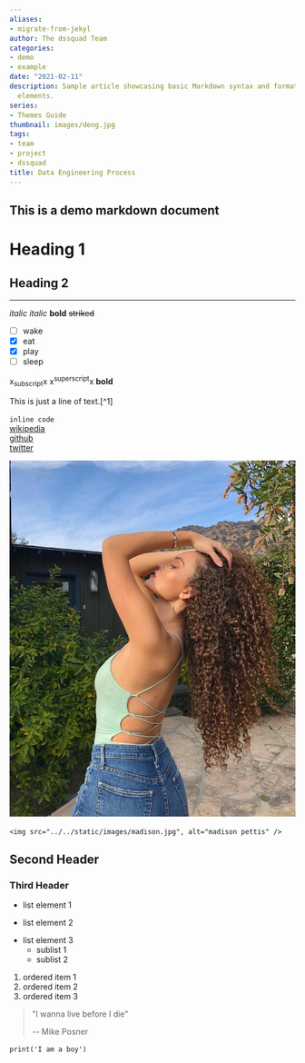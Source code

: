 ```yaml
---
aliases:
- migrate-from-jekyl
author: The dssquad Team
categories:
- demo
- example
date: "2021-02-11"
description: Sample article showcasing basic Markdown syntax and formatting for HTML
  elements.
series:
- Themes Guide
thumbnail: images/deng.jpg
tags:
- team
- project
- dssquad
title: Data Engineering Process
---
```


## This is a demo markdown document

Heading 1
=========

Heading 2
---------

---

*italic*   _italic_   **bold**  ~~striked~~

- [ ] wake
- [x] eat
- [x] play
- [ ] sleep

x<sub>subscript</sub>x  x<sup>superscript</sup>x  <strong>bold</strong>

This is just a line of text.[^1]

`inline code`  
[wikipedia]  
[github]  
[twitter](https://twitter.com "Go to twitter.com")

![madison petti](/static/images/madison.jpg)

`<img src="../../static/images/madison.jpg", alt="madison pettis" />`

## Second Header

### Third Header

+ list element 1
- list element 2
* list element 3
  - sublist 1
  - sublist 2
1. ordered item 1
2. ordered item 2
3. ordered item 3

>"I wanna live before I die"
>
> -- Mike Posner

```{r, eval=T} 
print('I am a boy')
``` 

[github]: <https://github.com "Go to github.com">
[wikipedia]: <https://wikipedia.com "Go to wikipedia.com">